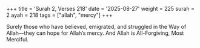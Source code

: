 +++
title = 'Surah 2, Verses 218'
date = '2025-08-27'
weight = 225
surah = 2
ayah = 218
tags = ["allah", "mercy"]
+++

Surely those who have believed, emigrated, and struggled in the Way of Allah—they can hope for Allah’s mercy. And Allah is All-Forgiving, Most Merciful.